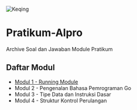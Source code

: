 ![Keqing](https://gamebrott.com/wp-content/uploads/2021/11/7-Fakta-Menarik-Keqing-di-Genshin-Impact-Waifu-Wangy-Idaman-Para-Traveler-Header-1024x576.jpg)

# Pratikum-Alpro
Archive Soal dan Jawaban Module Pratikum

## Daftar Modul
* [Modul 1 - Running Module](https://github.com/bl33dz/Pratikum-Alpro/tree/master/Modul%201%20-%20Running%20Module)
* Modul 2 - Pengenalan Bahasa Pemrograman Go
* Modul 3 - Tipe Data dan Instruksi Dasar
* Modul 4 - Struktur Kontrol Perulangan
